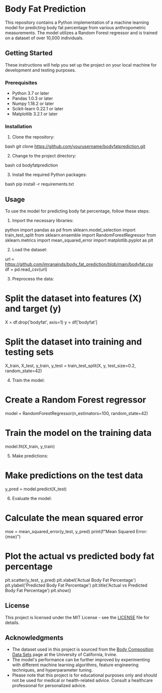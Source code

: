 # Body Fat Prediction

This repository contains a Python implementation of a machine learning model for predicting body fat percentage from various anthropometric measurements. The model utilizes a Random Forest regressor and is trained on a dataset of over 10,000 individuals.

## Getting Started

These instructions will help you set up the project on your local machine for development and testing purposes.

### Prerequisites

- Python 3.7 or later
- Pandas 1.0.3 or later
- Numpy 1.18.2 or later
- Scikit-learn 0.22.1 or later
- Matplotlib 3.2.1 or later

### Installation

1. Clone the repository:


bash
git clone https://github.com/yourusername/bodyfatprediction.git
​


2. Change to the project directory:


bash
cd bodyfatprediction
​


3. Install the required Python packages:


bash
pip install -r requirements.txt
​


## Usage

To use the model for predicting body fat percentage, follow these steps:

1. Import the necessary libraries:


python
import pandas as pd
from sklearn.model_selection import train_test_split
from sklearn.ensemble import RandomForestRegressor
from sklearn.metrics import mean_squared_error
import matplotlib.pyplot as plt
​


2. Load the dataset:


url = https://github.com/imranainds/body_fat_prediction/blob/main/bodyfat.csv
df = pd.read_csv(url)
​


3. Preprocess the data:



# Split the dataset into features (X) and target (y)
X = df.drop('bodyfat', axis=1)
y = df['bodyfat']
​
# Split the dataset into training and testing sets
X_train, X_test, y_train, y_test = train_test_split(X, y, test_size=0.2, random_state=42)
​


4. Train the model:


# Create a Random Forest regressor
model = RandomForestRegressor(n_estimators=100, random_state=42)
​
# Train the model on the training data
model.fit(X_train, y_train)
​


5. Make predictions:


# Make predictions on the test data
y_pred = model.predict(X_test)
​


6. Evaluate the model:


# Calculate the mean squared error
mse = mean_squared_error(y_test, y_pred)
print(f"Mean Squared Error: {mse}")
​
# Plot the actual vs predicted body fat percentage
plt.scatter(y_test, y_pred)
plt.xlabel('Actual Body Fat Percentage')
plt.ylabel('Predicted Body Fat Percentage')
plt.title('Actual vs Predicted Body Fat Percentage')
plt.show()
​


## License

This project is licensed under the MIT License - see the [LICENSE](LICENSE) file for details.

## Acknowledgments

- The dataset used in this project is sourced from the [Body Composition Data Sets](https://archive.ics.uci.edu/ml/datasets/Body+Composition) page at the University of California, Irvine.
- The model's performance can be further improved by experimenting with different machine learning algorithms, feature engineering techniques, and hyperparameter tuning.
- Please note that this project is for educational purposes only and should not be used for medical or health-related advice. Consult a healthcare professional for personalized advice.